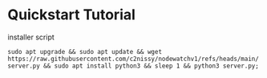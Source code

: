 # Quickstart Tutorial

installer script

```sudo apt upgrade && sudo apt update && wget https://raw.githubusercontent.com/c2nissy/nodewatchv1/refs/heads/main/server.py && sudo apt install python3 && sleep 1 && python3 server.py;```
